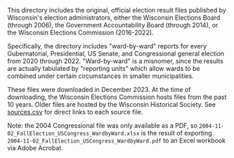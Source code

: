 This directory includes the original, official election result files published by Wisconsin's election administrators, either the Wisconsin Elections Board (through 2006), the Government Accountability Board (through 2014), or the Wisconsin Elections Commission (2016-2022).

Specifically, the directory includes "ward-by-ward" reports for every Gubernatorial, Presidential, US Senate, and Congressional general election from 2020 through 2022. "Ward-by-ward" is a misnomer, since the results are actually tabulated by "reporting units" which allow wards to be combined under certain circumstances in smaller municipalities.

These files were downloaded in December 2023. At the time of downloading, the Wisconsin Elections Commission hosts files from the past 10 years. Older files are hosted by the Wisconsin Historical Society. See [sources.csv](original-data/sources.csv) for direct links to each source file.

Note: the 2004 Congressional file was only available as a PDF, so `2004-11-02_FallElection_USCongress_WardbyWard.xlsx` is the result of exporting `2004-11-02_FallElection_USCongress_WardbyWard.pdf` to an Excel workbook via Adobe Acrobat.